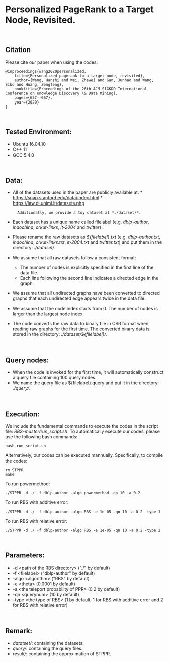 #  Personalized PageRank to a Target Node, Revisited. 

<br/>

## Citation
Please cite our paper when using the codes: 
```
@inproceedings{wang2020personalized,
	title={Personalized pagerank to a target node, revisited},
	author={Wang, Hanzhi and Wei, Zhewei and Gan, Junhao and Wang, Sibo and Huang, Zengfeng},
	booktitle={Proceedings of the 26th ACM SIGKDD International Conference on Knowledge Discovery \& Data Mining},
	pages={657--667},
	year={2020}
}
```

<br/>

## Tested Environment:
- Ubuntu 16.04.10
- C++ 11
- GCC 5.4.0

<br/>

## Data:
* All of the datasets used in the paper are publicly available at: 
		* https://snap.stanford.edu/data/index.html
		* https://law.di.unimi.it/datasets.php

		Additionally, we provide a toy dataset at *./dataset/*. 

* Each dataset has a unique name called filelabel (e.g. *dblp-author*, *indochina*, *orkut-links*, *it-2004* and *twitter*) . 
* Please rename the raw datasets as *${filelabel}.txt* (e.g. *dblp-author.txt*, *indochina*, *orkut-links.txt*, *it-2004.txt* and *twitter.txt*) and put them in the directory: *./dataset/*. 
* We assume that all raw datasets follow a consistent format: 
	* The number of nodes is explicitly specified in the first line of the data file. 
	* Each line following the second line indicates a directed edge in the graph. 
* We assume that all undirected graphs have been converted to directed graphs that each undirected edge appears twice in the data file. 
* We assume that the node index starts from $0$. The number of nodes is larger than the largest node index. 
* The code converts the raw data to binary file in CSR format when reading raw graphs for the first time. The converted binary data is stored in the directory: *./dataset/${filelabel}/*. 

<br/>

## Query nodes:
* When the code is invoked for the first time, it will automatically construct a query file containing 100 query nodes.
* We name the query file as ${filelabel}.query and put it in the directory: *./query/*. 

<br/>

## Execution:
We include the fundamental commands to execute the codes in the script file: *RBS-master/run_script.sh*. To automatically execute our codes, please use the following bash commands: 
```
bash run_script.sh
```

Alternatively, our codes can be executed mannually. Specifically, to compile the codes: 
```
rm STPPR
make
```
To run powermethod: 
```
./STPPR -d ./ -f dblp-author -algo powermethod -qn 10 -a 0.2
```
To run RBS with additive error: 
```
./STPPR -d ./ -f dblp-author -algo RBS -e 1e-05 -qn 10 -a 0.2 -type 1 
```
To run RBS with relative error: 
```
./STPPR -d ./ -f dblp-author -algo RBS -e 1e-05 -qn 10 -a 0.2 -type 2
```

<br/>

## Parameters:
- -d \<path of the RBS directory\> ("./" by default)
- -f \<filelabel\> ("dblp-author" by default)
- -algo \<algorithm\> ("RBS" by default)
- -e \<theta> (0.0001 by default)
- -a \<the teleport probability of PPR\> (0.2 by default)
- -qn \<querynum\> (10 by default)
- -type \<the type of RBS\> (1 by default, 1 for RBS with additive error and 2 for RBS with relative error)

<br/>

## Remark:
* *datatset/*: containing the datasets.  
* *query/*: containing the query files. 
* *result/*: containing the approximation of STPPR. 



